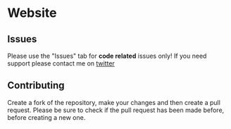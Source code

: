 # Website

## Issues

Please use the "Issues" tab for **code related** issues only! If you need support please contact me on [twitter](https://twitter.com/shp0ng13)

## Contributing

Create a fork of the repository, make your changes and then create a pull request.
Please be sure to check if the pull request has been made before, before creating a new one.
